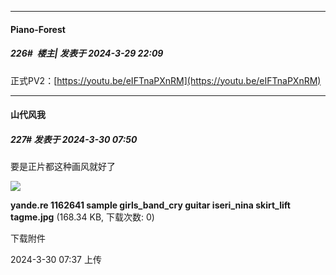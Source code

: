 ﻿
*****

####  Piano-Forest  
##### 226#         楼主| 发表于 2024-3-29 22:09

正式PV2：[https://youtu.be/eIFTnaPXnRM](https://youtu.be/eIFTnaPXnRM)


*****

####  山代风我  
##### 227#       发表于 2024-3-30 07:50

要是正片都这种画风就好了

<img src="https://img.saraba1st.com/forum/202403/30/073731x50agxg59amgag5m.jpg" referrerpolicy="no-referrer">

<strong>yande.re 1162641 sample girls_band_cry guitar iseri_nina skirt_lift tagme.jpg</strong> (168.34 KB, 下载次数: 0)

下载附件

2024-3-30 07:37 上传

